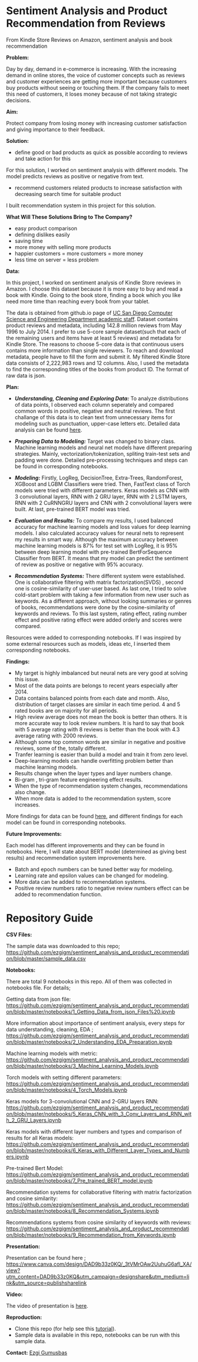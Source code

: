 # Sentiment Analysis and Product Recommendation from Reviews
From Kindle Store Reviews on Amazon, sentiment analysis and book recommendation

**Problem:**

Day by day, demand in e-commerce is increasing. With the increasing demand in online stores, the voice of customer concepts such as reviews and customer experiences are getting more important because customers buy products without seeing or touching them. If the company fails to meet this need of customers, it loses money because of not taking strategic decisions.

**Aim:** 

Protect company from losing money with increasing customer satisfaction and giving importance to their feedback.

**Solution:**

- define good or bad products as quick as possible according to reviews and take action for this

For this solution, I worked on sentiment analysis with different models. The model predicts reviews as positive or negative from text.

- recommend customers related products to increase satisfaction with decreasing search time for suitable product

I built recommendation system in this project for this solution.
  
**What Will These Solutions Bring to The Company?**

- easy product comparison
- defining dislikes easily 
- saving time
- more money with selling more products 
- happier customers = more customers = more money
- less time on server = less problem

**Data:**

In this project, I worked on sentiment analysis of Kindle Store reviews in Amazon. I choose this dataset because it is more easy to buy and read a book with Kindle. Going to the book store, finding a book which you like need more time than reaching every book from your tablet. 

The data is obtained from github.io page of [UC San Diego Computer Science and Engineering Department academic staff](https://nijianmo.github.io/amazon/index.html#subsets). Dataset contains product reviews and metadata, including 142.8 million reviews from May 1996 to July 2014. I prefer to use 5-core sample dataset(such that each of the remaining users and items have at least 5 reviews) and metadata for Kindle Store. The reasons to choose 5-core data is that continuous users contains more information than single reviewers. To reach and download metadata, people have to fill the form and submit it. My filtered Kindle Store data consists of 2,222,983 rows and 12 columns. Also, I used the metadata to find the corresponding titles of the books from product ID. The format of raw data is json. 

**Plan:**

- ***Understanding, Cleaning and Exploring Data:*** To analyze distributions of data points, I observed each column seperately and compared common words in positive, negative and neutral reviews. The first challange of this data is to clean text from unnecessary items for modeling such as punctuation, upper-case letters etc. Detailed data analysis can be found [here](https://github.com/ezgigm/sentiment_analysis_and_product_recommendation/blob/master/notebooks/2_Understanding_EDA_Preparation.ipynb).

- ***Preparing Data to Modeling:*** Target was changed to binary class. Machine learning models and neural net models have different preparing strategies. Mainly, vectorization/tokenization, spliting train-test sets and padding were done. Detailed pre-processing techniques and steps can be found in corresponding notebooks. 

- ***Modeling:*** Firstly, LogReg, DecisionTree, Extra-Trees, RandomForest, XGBoost and LGBM Classifiers were tried. Then, FastText class of Torch models were tried with different parameters. Keras models as CNN with 3 convolutional layers, RNN with 2 GRU layer, RNN with 2 LSTM layers, RNN with 2 CuRNNGRU layers and CNN with 2 convolutional layers were built. At last, pre-trained BERT model was tried. 

- ***Evaluation and Results:*** To compare my results, I used balanced accuracy for machine learning models and loss values for deep learning models. I also calculated accuracy values for neural nets to represent my results in smart way. Although the maximum accuracy between machine learning models is 87% for test set with LogReg, it is 95% between deep learning model with pre-trained BertForSequence Classifier from BERT. It means that my model can predict the sentiment of review as positive or negative with 95% accuracy. 

- ***Recommendation Systems:*** There different system were established. One is collaborative filtering with matrix factorization(SVDS) , second one is cosine-similarity of user-user based. As last one, I tried to solve cold-start problem with taking a few information from new user such as keywords. As a different approach, without looking summaries or genres of books, recommendations were done by the cosine-similarity of keywords and reviews. To this last system, rating effect, rating number effect and positive rating effect were added orderly and scores were compared.

Resources were added to corresponding notebooks. If I was inspired by some external resources such as models, ideas etc, I inserted them corresponding notebooks.

**Findings:**

- My target is highly imbalanced but neural nets are very good at solving this issue. 
- Most of the data points are belongs to recent years especially after 2014.
- Data contains balanced points from each date and month. Also, distribution of target classes are similar in each time period. 4 and 5 rated books are on majority for all periods. 
- High review average does not mean the book is better than others. It is more accurate way to look review numbers. It is hard to say that book with 5 average rating with 8 reviews is better than the book with 4.3 average rating with 2000 reviews. 
- Although some top common words are similar in negative and positive reviews, some of the, totally different.
- Tranfer learning is easier than build a model and train it from zero level.
- Deep-learning models can handle overfitting problem better than machine learning models. 
- Results change when the layer types and layer numbers change.
- Bi-gram , tri-gram feature engineering effect results.
- When the type of recommendation system changes, recommendations also change. 
- When more data is added to the recommendation system, score increases. 

More findings for data can be found [here](https://github.com/ezgigm/sentiment_analysis_and_product_recommendation/blob/master/notebooks/2_Understanding_EDA_Preparation.ipynb), and different findings for each model can be found in corresponding notebooks.

**Future Improvements:**

Each model has different improvements and they can be found in notebooks. Here, I will state about BERT model (determined as giving best results) and recommendation system improvements here. 

- Batch and epoch numbers can be tuned better way for modeling.
- Learning rate and epsilon values can be changed for modeling.
- More data can be added to recommendation systems.
- Positive review numbers ratio to negative review numbers effect can be added to recommendation function.

 # Repository Guide
 
 **CSV Files:**
 
 The sample data was downloaded to this repo; https://github.com/ezgigm/sentiment_analysis_and_product_recommendation/blob/master/sample_data.csv
 
 **Notebooks:**
 
There are total 9 notebooks in this repo. All of them was collected in notebooks file. For details;

Getting data from json file: https://github.com/ezgigm/sentiment_analysis_and_product_recommendation/blob/master/notebooks/1_Getting_Data_from_json_Files%20.ipynb
 
More information about importance of sentiment analysis, every steps for data understanding, cleaning, EDA ; https://github.com/ezgigm/sentiment_analysis_and_product_recommendation/blob/master/notebooks/2_Understanding_EDA_Preparation.ipynb

Machine learning models with metric: https://github.com/ezgigm/sentiment_analysis_and_product_recommendation/blob/master/notebooks/3_Machine_Learning_Models.ipynb

Torch models with setting different parameters: https://github.com/ezgigm/sentiment_analysis_and_product_recommendation/blob/master/notebooks/4_Torch_Models.ipynb

Keras models for 3-convolutional CNN and 2-GRU layers RNN: https://github.com/ezgigm/sentiment_analysis_and_product_recommendation/blob/master/notebooks/5_Keras_CNN_with_3_Conv_Layers_and_RNN_with_2_GRU_Layers.ipynb

Keras models with different layer numbers and types and comparison of results for all Keras models:
https://github.com/ezgigm/sentiment_analysis_and_product_recommendation/blob/master/notebooks/6_Keras_with_Different_Layer_Types_and_Numbers.ipynb

Pre-trained Bert Model: https://github.com/ezgigm/sentiment_analysis_and_product_recommendation/blob/master/notebooks/7_Pre_trained_BERT_model.ipynb

Recommendation systems for collaborative filtering with matrix factorization and cosine similarity: https://github.com/ezgigm/sentiment_analysis_and_product_recommendation/blob/master/notebooks/8_Recommendation_Systems.ipynb

Recommendations systems from cosine similarity of keywords with reviews: https://github.com/ezgigm/sentiment_analysis_and_product_recommendation/blob/master/notebooks/9_Recommendation_from_Keywords.ipynb
 
 **Presentation:**
 
 Presentation can be found here ; https://www.canva.com/design/DAD9b33z0KQ/_3tVMrOAw2UuhuG6afl_XA/view?utm_content=DAD9b33z0KQ&utm_campaign=designshare&utm_medium=link&utm_source=publishsharelink
 
 **Video:**
 
 The video of presentation is [here](https://youtu.be/q_USHnbOE24).
 
 **Reproduction:**
 
 - Clone this repo (for help see this [tutorial](https://help.github.com/en/github/creating-cloning-and-archiving-repositories/cloning-a-repository)).
 - Sample data is available in this repo, notebooks can be run with this sample data.
 
 **Contact:** [Ezgi Gumusbas](https://www.linkedin.com/in/ezgi-gumusbas-6b08a51a0/)
